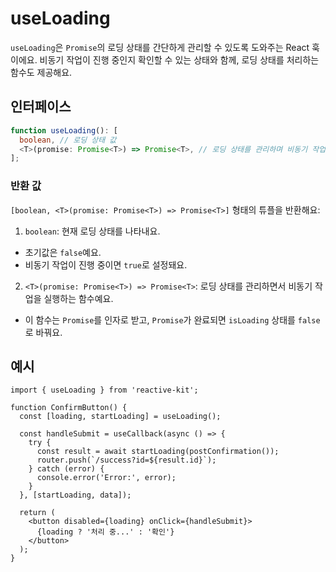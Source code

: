 # useLoading

`useLoading`은 `Promise`의 로딩 상태를 간단하게 관리할 수 있도록 도와주는 React 훅이에요. 비동기 작업이 진행 중인지 확인할 수 있는 상태와 함께, 로딩 상태를 처리하는 함수도 제공해요.

## 인터페이스

```ts
function useLoading(): [
  boolean, // 로딩 상태 값
  <T>(promise: Promise<T>) => Promise<T>, // 로딩 상태를 관리하며 비동기 작업을 실행하는 함수
];
```

### 반환 값

`[boolean, <T>(promise: Promise<T>) => Promise<T>]` 형태의 튜플을 반환해요:

1. `boolean`: 현재 로딩 상태를 나타내요.

- 초기값은 `false`예요.
- 비동기 작업이 진행 중이면 `true`로 설정돼요.

2. `<T>(promise: Promise<T>) => Promise<T>`:
   로딩 상태를 관리하면서 비동기 작업을 실행하는 함수예요.

- 이 함수는 `Promise`를 인자로 받고, `Promise`가 완료되면 `isLoading` 상태를 `false`로 바꿔요.

## 예시

```tsx
import { useLoading } from 'reactive-kit';

function ConfirmButton() {
  const [loading, startLoading] = useLoading();

  const handleSubmit = useCallback(async () => {
    try {
      const result = await startLoading(postConfirmation());
      router.push(`/success?id=${result.id}`);
    } catch (error) {
      console.error('Error:', error);
    }
  }, [startLoading, data]);

  return (
    <button disabled={loading} onClick={handleSubmit}>
      {loading ? '처리 중...' : '확인'}
    </button>
  );
}
```
